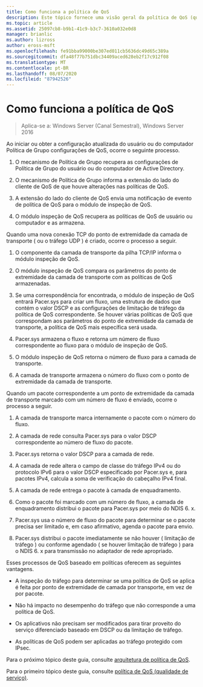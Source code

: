 ```yaml
---
title: Como funciona a política de QoS
description: Este tópico fornece uma visão geral da política de QoS (qualidade de serviço), que permite que você use Política de Grupo para priorizar a largura de banda de tráfego de rede de aplicativos e serviços específicos no Windows Server 2016.
ms.topic: article
ms.assetid: 25097cb8-b9b1-41c9-b3c7-3610a032e0d8
manager: brianlic
ms.author: lizross
author: eross-msft
ms.openlocfilehash: fe91bba99000be307ed011cb5636dc49d65c389a
ms.sourcegitcommit: dfa48f77b751dbc34409aced628eb2f17c912f08
ms.translationtype: MT
ms.contentlocale: pt-BR
ms.lasthandoff: 08/07/2020
ms.locfileid: "87942526"
---
```

# <a name="how-qos-policy-works"></a>Como funciona a política de QoS

>Aplica-se a: Windows Server (Canal Semestral), Windows Server 2016

Ao iniciar ou obter a configuração atualizada do usuário ou do computador Política de Grupo configurações de QoS, ocorre o seguinte processo.

1. O mecanismo de Política de Grupo recupera as configurações de Política de Grupo do usuário ou do computador de Active Directory.

2. O mecanismo de Política de Grupo informa a extensão do lado do cliente de QoS de que houve alterações nas políticas de QoS.

3. A extensão do lado do cliente de QoS envia uma notificação de evento de política de QoS para o módulo de inspeção de QoS.

4. O módulo inspeção de QoS recupera as políticas de QoS de usuário ou computador e as armazena.

Quando uma nova conexão TCP do ponto de extremidade da camada de transporte \( ou o tráfego UDP \) é criado, ocorre o processo a seguir.

1. O componente da camada de transporte da pilha TCP/IP informa o módulo inspeção de QoS.

2. O módulo inspeção de QoS compara os parâmetros do ponto de extremidade da camada de transporte com as políticas de QoS armazenadas.

3. Se uma correspondência for encontrada, o módulo de inspeção de QoS entrará Pacer.sys para criar um fluxo, uma estrutura de dados que contém o valor DSCP e as configurações de limitação de tráfego da política de QoS correspondente. Se houver várias políticas de QoS que correspondam aos parâmetros do ponto de extremidade da camada de transporte, a política de QoS mais específica será usada.

4. Pacer.sys armazena o fluxo e retorna um número de fluxo correspondente ao fluxo para o módulo de inspeção de QoS.

5. O módulo inspeção de QoS retorna o número de fluxo para a camada de transporte.

6. A camada de transporte armazena o número do fluxo com o ponto de extremidade da camada de transporte.

Quando um pacote correspondente a um ponto de extremidade da camada de transporte marcado com um número de fluxo é enviado, ocorre o processo a seguir.

1. A camada de transporte marca internamente o pacote com o número do fluxo.

2. A camada de rede consulta Pacer.sys para o valor DSCP correspondente ao número de fluxo do pacote.

3. Pacer.sys retorna o valor DSCP para a camada de rede.

4. A camada de rede altera o campo de classe do tráfego IPv4 ou do protocolo IPv6 para o valor DSCP especificado por Pacer.sys e, para pacotes IPv4, calcula a soma de verificação do cabeçalho IPv4 final.

5. A camada de rede entrega o pacote à camada de enquadramento.

6. Como o pacote foi marcado com um número de fluxo, a camada de enquadramento distribui o pacote para Pacer.sys por meio do NDIS 6. x.

7. Pacer.sys usa o número de fluxo do pacote para determinar se o pacote precisa ser limitado e, em caso afirmativo, agenda o pacote para envio.

8. Pacer.sys distribui o pacote imediatamente se não houver \( limitação de tráfego \) ou conforme agendado \( se houver limitação de tráfego \) para o NDIS 6. x para transmissão no adaptador de rede apropriado.

Esses processos de QoS baseado em políticas oferecem as seguintes vantagens.

- A inspeção do tráfego para determinar se uma política de QoS se aplica é feita por ponto de extremidade de camada por transporte, em vez de por pacote.

- Não há impacto no desempenho do tráfego que não corresponde a uma política de QoS.

- Os aplicativos não precisam ser modificados para tirar proveito do serviço diferenciado baseado em DSCP ou da limitação de tráfego.

- As políticas de QoS podem ser aplicadas ao tráfego protegido com IPsec.

Para o próximo tópico deste guia, consulte [arquitetura de política de QoS](qos-policy-architecture.md).

Para o primeiro tópico deste guia, consulte [política de QoS (qualidade de serviço)](qos-policy-top.md).
